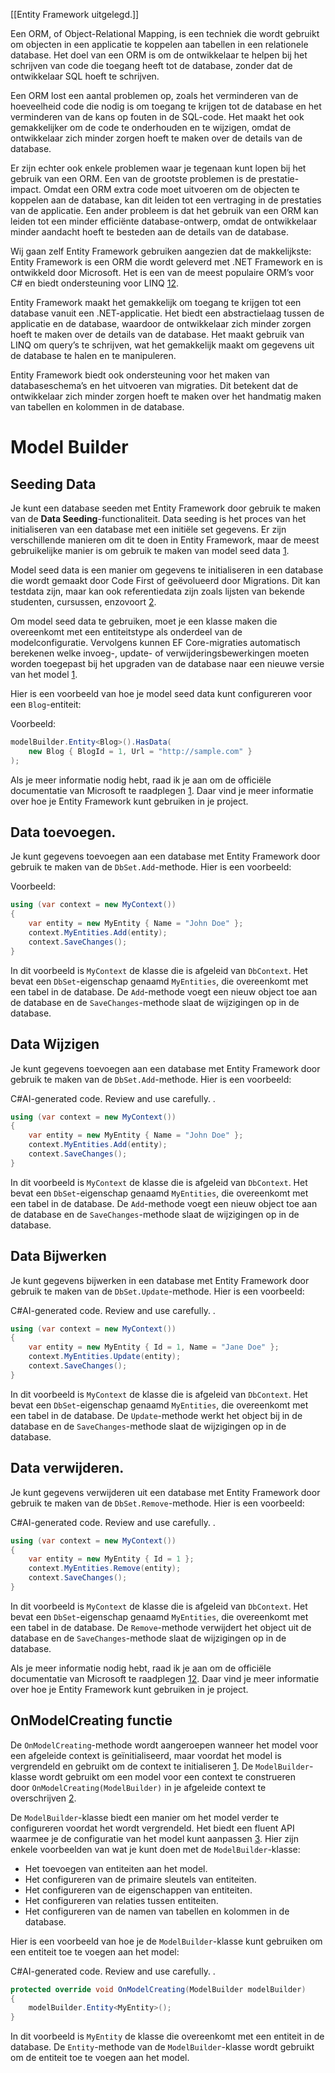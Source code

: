 [[Entity Framework uitgelegd.]]

Een ORM, of Object-Relational Mapping, is een techniek die wordt gebruikt om objecten in een applicatie te koppelen aan tabellen in een relationele database. Het doel van een ORM is om de ontwikkelaar te helpen bij het schrijven van code die toegang heeft tot de database, zonder dat de ontwikkelaar SQL hoeft te schrijven.

Een ORM lost een aantal problemen op, zoals het verminderen van de hoeveelheid code die nodig is om toegang te krijgen tot de database en het verminderen van de kans op fouten in de SQL-code. Het maakt het ook gemakkelijker om de code te onderhouden en te wijzigen, omdat de ontwikkelaar zich minder zorgen hoeft te maken over de details van de database.

Er zijn echter ook enkele problemen waar je tegenaan kunt lopen bij het gebruik van een ORM. Een van de grootste problemen is de prestatie-impact. Omdat een ORM extra code moet uitvoeren om de objecten te koppelen aan de database, kan dit leiden tot een vertraging in de prestaties van de applicatie. Een ander probleem is dat het gebruik van een ORM kan leiden tot een minder efficiënte database-ontwerp, omdat de ontwikkelaar minder aandacht hoeft te besteden aan de details van de database.

Wij gaan zelf Entity Framework gebruiken aangezien dat de makkelijkste:
Entity Framework is een ORM die wordt geleverd met .NET Framework en is ontwikkeld door Microsoft. Het is een van de meest populaire ORM’s voor C# en biedt ondersteuning voor LINQ [1](https://learn.microsoft.com/en-us/ef/)[2](https://learn.microsoft.com/en-us/aspnet/entity-framework).

Entity Framework maakt het gemakkelijk om toegang te krijgen tot een database vanuit een .NET-applicatie. Het biedt een abstractielaag tussen de applicatie en de database, waardoor de ontwikkelaar zich minder zorgen hoeft te maken over de details van de database. Het maakt gebruik van LINQ om query’s te schrijven, wat het gemakkelijk maakt om gegevens uit de database te halen en te manipuleren.

Entity Framework biedt ook ondersteuning voor het maken van databaseschema’s en het uitvoeren van migraties. Dit betekent dat de ontwikkelaar zich minder zorgen hoeft te maken over het handmatig maken van tabellen en kolommen in de database.

# Model Builder

## Seeding Data
Je kunt een database seeden met Entity Framework door gebruik te maken van de **Data Seeding**-functionaliteit. Data seeding is het proces van het initialiseren van een database met een initiële set gegevens. Er zijn verschillende manieren om dit te doen in Entity Framework, maar de meest gebruikelijke manier is om gebruik te maken van model seed data [1](https://learn.microsoft.com/en-us/ef/core/modeling/data-seeding).

Model seed data is een manier om gegevens te initialiseren in een database die wordt gemaakt door Code First of geëvolueerd door Migrations. Dit kan testdata zijn, maar kan ook referentiedata zijn zoals lijsten van bekende studenten, cursussen, enzovoort [2](https://www.tutorialspoint.com/entity_framework/entity_framework_seed_database.htm).

Om model seed data te gebruiken, moet je een klasse maken die overeenkomt met een entiteitstype als onderdeel van de modelconfiguratie. Vervolgens kunnen EF Core-migraties automatisch berekenen welke invoeg-, update- of verwijderingsbewerkingen moeten worden toegepast bij het upgraden van de database naar een nieuwe versie van het model [1](https://learn.microsoft.com/en-us/ef/core/modeling/data-seeding).

Hier is een voorbeeld van hoe je model seed data kunt configureren voor een `Blog`-entiteit:

Voorbeeld:

```csharp
modelBuilder.Entity<Blog>().HasData(
    new Blog { BlogId = 1, Url = "http://sample.com" }
);
```

Als je meer informatie nodig hebt, raad ik je aan om de officiële documentatie van Microsoft te raadplegen [1](https://learn.microsoft.com/en-us/ef/core/modeling/data-seeding). Daar vind je meer informatie over hoe je Entity Framework kunt gebruiken in je project.

## Data toevoegen.

Je kunt gegevens toevoegen aan een database met Entity Framework door gebruik te maken van de `DbSet.Add`-methode. Hier is een voorbeeld:

Voorbeeld:
```csharp
using (var context = new MyContext())
{
    var entity = new MyEntity { Name = "John Doe" };
    context.MyEntities.Add(entity);
    context.SaveChanges();
}
```

In dit voorbeeld is `MyContext` de klasse die is afgeleid van `DbContext`. Het bevat een `DbSet`-eigenschap genaamd `MyEntities`, die overeenkomt met een tabel in de database. De `Add`-methode voegt een nieuw object toe aan de database en de `SaveChanges`-methode slaat de wijzigingen op in de database.
## Data Wijzigen
Je kunt gegevens toevoegen aan een database met Entity Framework door gebruik te maken van de `DbSet.Add`-methode. Hier is een voorbeeld:

C#AI-generated code. Review and use carefully. .

```csharp
using (var context = new MyContext())
{
    var entity = new MyEntity { Name = "John Doe" };
    context.MyEntities.Add(entity);
    context.SaveChanges();
}
```

In dit voorbeeld is `MyContext` de klasse die is afgeleid van `DbContext`. Het bevat een `DbSet`-eigenschap genaamd `MyEntities`, die overeenkomt met een tabel in de database. De `Add`-methode voegt een nieuw object toe aan de database en de `SaveChanges`-methode slaat de 
wijzigingen op in de database.

## Data Bijwerken
Je kunt gegevens bijwerken in een database met Entity Framework door gebruik te maken van de `DbSet.Update`-methode. Hier is een voorbeeld:

C#AI-generated code. Review and use carefully. .

```csharp
using (var context = new MyContext())
{
    var entity = new MyEntity { Id = 1, Name = "Jane Doe" };
    context.MyEntities.Update(entity);
    context.SaveChanges();
}
```

In dit voorbeeld is `MyContext` de klasse die is afgeleid van `DbContext`. Het bevat een `DbSet`-eigenschap genaamd `MyEntities`, die overeenkomt met een tabel in de database. De `Update`-methode werkt het object bij in de database en de `SaveChanges`-methode slaat de wijzigingen op in de database.

## Data verwijderen.
Je kunt gegevens verwijderen uit een database met Entity Framework door gebruik te maken van de `DbSet.Remove`-methode. Hier is een voorbeeld:

C#AI-generated code. Review and use carefully. .

```csharp
using (var context = new MyContext())
{
    var entity = new MyEntity { Id = 1 };
    context.MyEntities.Remove(entity);
    context.SaveChanges();
}
```

In dit voorbeeld is `MyContext` de klasse die is afgeleid van `DbContext`. Het bevat een `DbSet`-eigenschap genaamd `MyEntities`, die overeenkomt met een tabel in de database. De `Remove`-methode verwijdert het object uit de database en de `SaveChanges`-methode slaat de wijzigingen op in de database.

Als je meer informatie nodig hebt, raad ik je aan om de officiële documentatie van Microsoft te raadplegen [1](https://stackoverflow.com/questions/8835434/insert-data-using-entity-framework-model)[2](https://learn.microsoft.com/en-us/ef/core/saving/basic). Daar vind je meer informatie over hoe je Entity Framework kunt gebruiken in je project.

## OnModelCreating functie
De `OnModelCreating`-methode wordt aangeroepen wanneer het model voor een afgeleide context is geïnitialiseerd, maar voordat het model is vergrendeld en gebruikt om de context te initialiseren [1](https://learn.microsoft.com/en-us/dotnet/api/system.data.entity.dbcontext.onmodelcreating?view=entity-framework-6.2.0). De `ModelBuilder`-klasse wordt gebruikt om een model voor een context te construeren door `OnModelCreating(ModelBuilder)` in je afgeleide context te overschrijven [2](https://learn.microsoft.com/en-us/dotnet/api/microsoft.entityframeworkcore.modelbuilder?view=efcore-7.0).

De `ModelBuilder`-klasse biedt een manier om het model verder te configureren voordat het wordt vergrendeld. Het biedt een fluent API waarmee je de configuratie van het model kunt aanpassen [3](https://learn.microsoft.com/en-us/ef/core/modeling/). Hier zijn enkele voorbeelden van wat je kunt doen met de `ModelBuilder`-klasse:

- Het toevoegen van entiteiten aan het model.
- Het configureren van de primaire sleutels van entiteiten.
- Het configureren van de eigenschappen van entiteiten.
- Het configureren van relaties tussen entiteiten.
- Het configureren van de namen van tabellen en kolommen in de database.

Hier is een voorbeeld van hoe je de `ModelBuilder`-klasse kunt gebruiken om een entiteit toe te voegen aan het model:

C#AI-generated code. Review and use carefully. .

```csharp
protected override void OnModelCreating(ModelBuilder modelBuilder)
{
    modelBuilder.Entity<MyEntity>();
}
```

In dit voorbeeld is `MyEntity` de klasse die overeenkomt met een entiteit in de database. De `Entity`-methode van de `ModelBuilder`-klasse wordt gebruikt om de entiteit toe te voegen aan het model.



